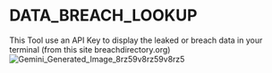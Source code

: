 # DATA_BREACH_LOOKUP
This Tool use an API Key to display the leaked or breach data in your terminal (from this site breachdirectory.org)
![Gemini_Generated_Image_8rz59v8rz59v8rz5](https://github.com/user-attachments/assets/7249242f-9ef6-4cd0-8233-ed67bc0be019)
